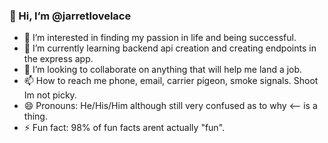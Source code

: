 ### 👋 Hi, I’m @jarretlovelace
- 👀 I’m interested in finding my passion in life and being successful. 
- 🌱 I’m currently learning backend api creation and creating endpoints in the express app. 
- 💞️ I’m looking to collaborate on anything that will help me land a job. 
- 📫 How to reach me phone, email, carrier pigeon, smoke signals. Shoot Im not picky. 
- 😄 Pronouns: He/His/Him although still very confused as to why <-- is a thing. 
- ⚡ Fun fact: 98% of fun facts arent actually "fun".

<!---
jarretlovelace/jarretlovelace is a ✨ special ✨ repository because its `README.md` (this file) appears on your GitHub profile.
You can click the Preview link to take a look at your changes.
--->
